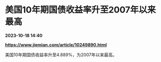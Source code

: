 # 美国10年期国债收益率升至2007年以来最高

**2023-10-18 14:40**

**https://www.jiemian.com/article/10249890.html**

美国10年期国债收益率升至4.889%，为2007年以来最高。